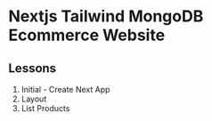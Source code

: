 # Nextjs Tailwind MongoDB Ecommerce Website

## Lessons

1. Initial - Create Next App
2. Layout
3. List Products

